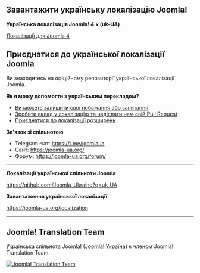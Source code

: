 ## Завантажити українську локалізацію Joomla!

**Українська локалізація Joomla! 4.x (uk-UA)**

[Локалізації для Joomla 4](https://downloads.joomla.org/language-packs/translations-joomla4/downloads/joomla4-ukrainian)

## Приєднатися до української локалізації Joomla

Ви знаходитесь на офіційному репозиторії української локалізації Joomla.

**Як я можу допомогти з українським перекладом?**
* [Ви можете залишити свої побажання або запитання](https://github.com/Joomla-Ukraine/uk-UA/issues)
* [Зробити вклад у локалізацію та надіслати нам свій Pull Request](https://github.com/Joomla-Ukraine/uk-UA/pulls)
* [Приєднатися до локалізації розширень](https://github.com/Joomla-Ukraine?q=uk-UA)

**Зв'язок зі спільнотою**
* Telegram-чат: https://t.me/joomlaua
* Сайт: https://joomla-ua.org/
* Форум: https://joomla-ua.org/forum/

---
**Локалізації української спільноти Joomla**

https://github.com/Joomla-Ukraine?q=uk-UA

**Завантаження української локалізації**

https://joomla-ua.org/localization

---

## Joomla! Translation Team

Українська спільнота Joomla! ([Joomla! Україна](https://joomla-ua.org)) є членом Joomla! Translation Team.

[![Joomla! Translation Team](https://joomla-ua.org/images/joomla_transteam_sm.png)](https://community.joomla.org/translations/joomla-3-translations/ukrainian-translation.html)
